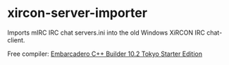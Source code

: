 # xircon-server-importer
Imports mIRC IRC chat servers.ini into the old Windows XiRCON IRC chat-client.

Free compiler: [Embarcadero C++ Builder 10.2 Tokyo Starter Edition](https://www.embarcadero.com/products/cbuilder/starter/promotional-download)
